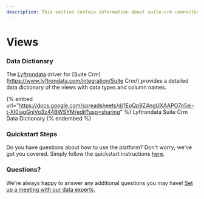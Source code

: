 ```yaml
---
description: This section contain information about suite-crm connector views information
---
```


# Views

### Data Dictionary

The [Lyftrondata](https://www.lyftrondata.com/) driver for [Suite Crm](https://www.lyftrondata.com/integration/Suite Crm/)[ ](https://www.lyftrondata.com/integration/suite-crm/)provides a detailed data dictionary of the views with data types and column names.

{% embed url="https://docs.google.com/spreadsheets/d/1EoQp9Z4ngUXAAPO7n5ei-t-Xl0iagGniVo3z44BWSYM/edit?usp=sharing" %}
Lyftrondata Suite Crm Data Dictionary
{% endembed %}

### Quickstart Steps

Do you have questions about how to use the platform? Don't worry; we've got you covered. Simply follow the quickstart instructions [here](../../../../quickstart-steps.md).

### Questions? <a href="#questions" id="questions"></a>

We're always happy to answer any additional questions you may have! [Set up a meeting with our data experts.](https://www.lyftrondata.com/book-a-meeting/)


